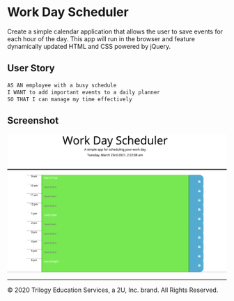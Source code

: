 # Work Day Scheduler

Create a simple calendar application that allows the user to save events for each hour of the day. This app will run in the browser and feature dynamically updated HTML and CSS powered by jQuery.

## User Story

```
AS AN employee with a busy schedule
I WANT to add important events to a daily planner
SO THAT I can manage my time effectively
```

## Screenshot
![SCREENSHOT](assets/images/dailyplanner.png)

- - -
© 2020 Trilogy Education Services, a 2U, Inc. brand. All Rights Reserved.
